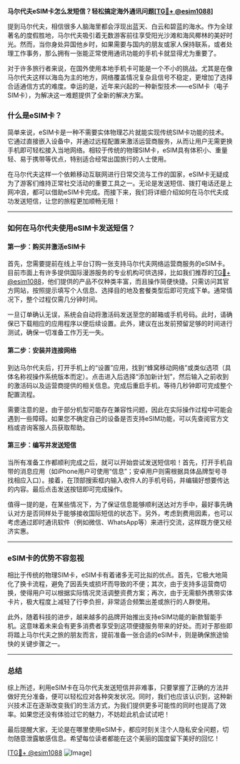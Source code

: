**马尔代夫eSIM卡怎么发短信？轻松搞定海外通讯问题[[TG💪+ @esim1088](https://t.me/s/esim1088)]**

提到马尔代夫，相信很多人脑海里都会浮现出蓝天、白云和碧蓝的海水。作为全球著名的度假胜地，马尔代夫吸引着无数游客前往享受阳光沙滩和海风椰林的美好时光。然而，当你身处异国他乡时，如果需要与国内的朋友或家人保持联系，或者处理工作事务，那么拥有一张能正常使用通讯功能的手机卡就显得尤为重要了。

对于许多旅行者来说，在国外使用本地手机卡可能是一个不小的挑战。尤其是在像马尔代夫这样以海岛为主的地方，网络覆盖情况复杂且信号不稳定，更增加了选择合适通信方式的难度。幸运的是，近年来兴起的一种新型技术——eSIM卡（电子SIM卡），为解决这一难题提供了全新的解决方案。

### 什么是eSIM卡？

简单来说，eSIM卡是一种不需要实体物理芯片就能实现传统SIM卡功能的技术。它通过直接嵌入设备中，并通过远程配置来激活运营商服务，从而让用户无需更换手机即可轻松接入当地网络。相较于传统的物理SIM卡，eSIM具有体积小、重量轻、易于携带等优点，特别适合经常出国旅行的人士使用。

在马尔代夫这样一个依赖移动互联网进行日常交流与工作的国家，eSIM卡无疑成为了游客们维持正常社交活动的重要工具之一。无论是发送短信、拨打电话还是上网冲浪，都可以借助eSIM卡完成。而接下来，我们将详细介绍如何在马尔代夫成功发送短信，让您的旅程更加顺畅无阻！

---

### 如何在马尔代夫使用eSIM卡发送短信？

#### 第一步：购买并激活eSIM卡

首先，您需要提前在线上平台订购一张支持马尔代夫网络运营商服务的eSIM卡。目前市面上有许多提供国际漫游服务的专业机构可供选择，比如我们推荐的[TG💪+ @esim1088](https://t.me/s/esim1088)，他们提供的产品不仅种类丰富，而且操作简便快捷。只需访问其官方网站，按照提示填写个人信息、选择目的地及套餐类型后即可完成下单。通常情况下，整个过程仅需几分钟时间。

一旦订单确认无误，系统会自动将激活码发送至您的邮箱或手机号码。此时，请确保已下载相应的应用程序以便后续设置。此外，建议在出发前预留足够的时间进行测试，确保一切准备工作万无一失。

#### 第二步：安装并连接网络

到达马尔代夫后，打开手机上的“设置”应用，找到“蜂窝移动网络”或类似选项（具体名称视操作系统版本而定）。点击进入后选择“添加新计划”，然后输入之前收到的激活码以及运营商提供的相关信息。完成后重启手机，等待几秒钟即可完成整个配置流程。

需要注意的是，由于部分机型可能存在兼容性问题，因此在实际操作过程中可能会遇到一些障碍。如果您不确定自己的设备是否支持eSIM功能，可以先查阅官方文档或咨询客服人员获取帮助。

#### 第三步：编写并发送短信

当所有准备工作都顺利完成之后，就可以开始尝试发送短信啦！首先，打开手机自带的消息应用（如iPhone用户可使用“信息”；安卓用户则需根据具体品牌型号寻找相应入口）。接着，在顶部搜索框内输入收件人的手机号码，并编辑好想要传达的内容。最后点击发送按钮即可完成操作。

值得一提的是，在某些情况下，为了保证信息能够顺利送达对方手中，最好事先确认对方是否同样处于能够接收国际短信的状态下。另外，考虑到费用因素，也可以考虑通过即时通讯软件（例如微信、WhatsApp等）来进行交流，这样既方便又经济实惠。

---

### eSIM卡的优势不容忽视

相比于传统的物理SIM卡，eSIM卡有着诸多无可比拟的优点。首先，它极大地简化了换卡流程，避免了因丢失或损坏而导致的不便；其次，由于支持多运营商切换，使得用户可以根据实际情况灵活调整资费方案；再次，由于无需额外携带实体卡片，极大程度上减轻了行李负担，非常适合频繁出差或旅行的人群使用。

此外，随着科技的进步，越来越多的品牌开始推出支持eSIM功能的新款智能手机。这意味着未来会有更多消费者享受到这项便捷服务带来的好处。而对于那些即将踏上马尔代夫之旅的朋友而言，提前准备一张合适的eSIM卡，则是确保旅途愉快的关键步骤之一。

---

### 总结

综上所述，利用eSIM卡在马尔代夫发送短信并非难事，只要掌握了正确的方法并做好充分准备，便可以轻松应对各种突发状况。同时，我们也应该认识到，这种新兴技术正在逐渐改变我们的生活方式，为我们提供更多可能性的同时也提高了效率。如果您还没有体验过它的魅力，不妨趁此机会试试吧！

最后提醒大家，无论是在哪里使用eSIM卡，都应时刻关注个人隐私安全问题，切勿随意泄露敏感信息。希望每位读者都能在这个美丽的国度留下美好的回忆！

[[TG💪+ @esim1088](https://t.me/s/esim1088) ![Image](https://i.postimg.cc/4NQfJmqS/Snipaste-2025-05-13-00-14-12.png)]